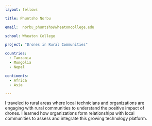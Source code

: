 ```yaml
---
layout: fellows

title: Phuntsho Norbu

email:  norbu_phuntsho@wheatoncollege.edu

school: Wheaton College

project: "Drones in Rural Communities"

countries:
  - Tanzania
  - Mongolia
  - Nepal

continents:
  - Africa
  - Asia

---
```


I traveled to rural areas where local technicians and organizations are engaging with rural communities to understand the positive impact of drones. I learned how organizations form relationships with local communities to assess and integrate this growing technology platform.